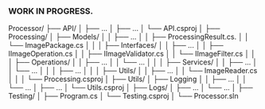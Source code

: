 ### WORK IN PROGRESS.

Processor/
├── API/
│   ├── ...
│   ├── ...
│   └── API.csproj
│
├── Processing/
│   ├── Models/
│   │   ├── ...
│   │   ├── ProcessingResult.cs.
│   │	└── ImagePackage.cs
│   │
│   ├── Interfaces/
│   │   ├── ...
│   │   ├── IImageOperation.cs
│   │	├── IImageValidator.cs
│   │	└── IImageFilter.cs
│   │
│   ├── Operations/
│   │   ├── ...
│   │	└── ...
│   │
│   ├── Services/
│   │   ├── ...
│   │	└── ...
│   │
│   ├── ...
│   │
│   ├── Utils/
│   │   ├── ...
│   │	└── ImageReader.cs
│   │
│   └── Processing.csproj
│
├── Utils/
│   ├── Logging
│   │	├── ...
│   │	└── ...
│   ├── ...
│   └── Utils.csproj
│
├── Logs/
│   ├── ...
│   └── ...
│
├── Testing/
│   ├── Program.cs
│   └── Testing.csproj
│
└── Processor.sln